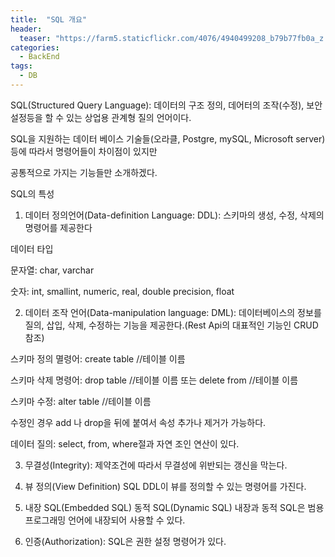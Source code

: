 ```yaml
---
title:  "SQL 개요"
header:
  teaser: "https://farm5.staticflickr.com/4076/4940499208_b79b77fb0a_z.jpg"
categories: 
  - BackEnd
tags:
  - DB
---
```

SQL(Structured Query Language): 데이터의 구조 정의, 데어터의 조작(수정), 보안설정등을 할 수 있는 상업용 관계형 질의 언어이다.

SQL을 지원하는 데이터 베이스 기술들(오라클, Postgre, mySQL, Microsoft server)등에 따라서 명령어들이 차이점이 있지만

공통적으로 가지는 기능들만 소개하겠다.

SQL의 특성
1. 데이터 정의언어(Data-definition Language: DDL): 스키마의 생성, 수정, 삭제의 명령어를 제공한다

데이터 타입

문자열: char, varchar

숫자: int, smallint, numeric, real, double precision, float


2. 데이터 조작 언어(Data-manipulation language: DML): 데이터베이스의 정보를 질의, 삽입, 삭제, 수정하는 기능을 제공한다.(Rest Api의 대표적인 기능인 CRUD 참조)

스키마 정의 멸령어: create table //테이블 이름

스키마 삭제 명령어: drop table //테이블 이름 또는 delete from //테이블 이름 

스키마 수정: alter table //테이블 이름

수정인 경우 add 나 drop을 뒤에 붙여서 속성 추가나 제거가 가능하다.

데이터 질의: select, from, where절과 자연 조인 연산이 있다.

3. 무결성(Integrity): 제약조건에 따라서 무결성에 위반되는 갱신을 막는다.
 
4. 뷰 정의(View Definition) SQL DDL이 뷰를 정의할 수 있는 명령어를 가진다.
 
5. 내장 SQL(Embedded SQL) 동적 SQL(Dynamic SQL) 내장과 동적 SQL은 범용 프로그래밍 언어에 내장되어 사용할 수 있다.
 
6. 인증(Authorization): SQL은 권한 설정 명령어가 있다.
 